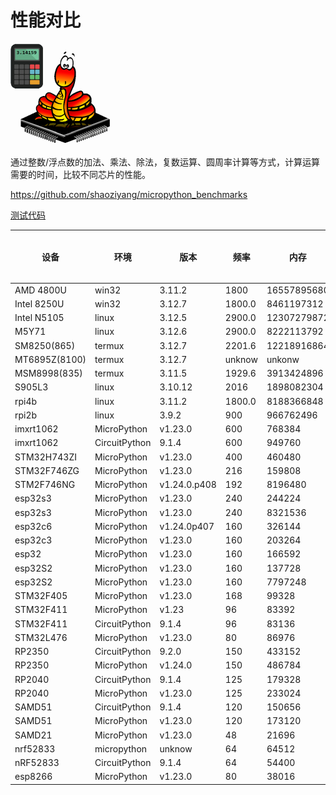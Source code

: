 # 性能对比

![](benchmark.png)

通过整数/浮点数的加法、乘法、除法，复数运算、圆周率计算等方式，计算运算需要的时间，比较不同芯片的性能。

https://github.com/shaoziyang/micropython_benchmarks

[测试代码](测试代码/readme.md)

| 设备          | 环境          | 版本         | 频率   | 内存        | 10000 次整数加法 | 100000 次整数加法 | 1000000 次整数加法 | 10000 次整数乘法 | 100000 次整数乘法 | 1000000 次整数乘法 | 10000 次整数除法 | 100000 次整数除法 | 1000000 次整数除法 | 10000 次浮点加法 | 100000 次浮点加法 | 1000000 次浮点加法 | 10000 次浮点乘法 | 100000 次浮点乘法 | 1000000 次浮点乘法 | 10000 次浮点除法 | 100000 次浮点除法 | 1000000 次浮点除法 | 10000 次指数计算 | 100000 次指数计算 | 1000000 次指数计算 | Mandelbrot iterating 100 times | Mandelbrot iterating 500 times | Mandelbrot iterating 5000 times | 1000 位圆周率计算 | 5000 位圆周率计算 | 10000 位圆周率计算 | 100000 位圆周率计算 | 200000 位圆周率计算 |
|---------------|---------------|--------------|--------|-------------|------------------|-------------------|--------------------|------------------|-------------------|--------------------|------------------|-------------------|--------------------|------------------|-------------------|--------------------|------------------|-------------------|--------------------|------------------|-------------------|--------------------|------------------|-------------------|--------------------|--------------------------------|--------------------------------|---------------------------------|-------------------|-------------------|--------------------|---------------------|---------------------|
| AMD 4800U     | win32         | 3.11.2       | 1800   | 16557895680 | 0                | 0                 | 46                 | 0                | 0                 | 47                 | 0                | 0                 | 63                 | 0                | 0                 | 47                 | 0                | 0                 | 47                 | 0                | 0                 | 47                 | 0                | 16                | 140                | 16                             | 62                             | 672                             | 0                 | 31                | 110                | 14218               | 59453               |
| Intel 8250U   | win32         | 3.12.7       | 1800.0 | 8461197312  | 0                | 0                 | 78                 | 0                | 15                | 94                 | 0                | 0                 | 78                 | 0                | 16                | 47                 | 0                | 15                | 47                 | 0                | 0                 | 63                 | 0                | 16                | 188                | 15                             | 94                             | 828                             | 0                 | 31                | 140                | 22703               | 93469               |
| Intel N5105   | linux         | 3.12.5       | 2900.0 | 12307279872 | 1                | 7                 | 78                 | 1                | 8                 | 79                 | 1                | 8                 | 79                 | 1                | 8                 | 70                 | 1                | 7                 | 70                 | 1                | 7                 | 77                 | 2                | 13                | 120                | 17                             | 69                             | 662                             | 1                 | 35                | 150                | 23149               | 97739               |
| M5Y71         | linux         | 3.12.6       | 2900.0 | 8222113792  | 1                | 7                 | 75                 | 1                | 8                 | 81                 | 1                | 8                 | 74                 | 1                | 7                 | 67                 | 1                | 7                 | 67                 | 1                | 7                 | 74                 | 1                | 12                | 120                | 17                             | 72                             | 700                             | 2                 | 43                | 180                | 36916               | 222377              |
| SM8250(865)   | termux        | 3.12.7       | 2201.6 | 12218916864 | 1                | 10                | 101                | 2                | 11                | 92                 | 1                | 11                | 105                | 1                | 9                 | 85                 | 1                | 9                 | 88                 | 1                | 10                | 96                 | 2                | 12                | 125                | 18                             | 74                             | 744                             | 1                 | 25                | 124                | 24251               | 100945              |
| MT6895Z(8100) | termux        | 3.12.7       | unknow | unkonw      | 2                | 15                | 149                | 1                | 15                | 150                | 1                | 16                | 159                | 1                | 14                | 135                | 2                | 13                | 134                | 1                | 15                | 148                | 2                | 21                | 208                | 31                             | 130                            | 1304                            | 3                 | 44                | 213                | 39184               | 190532              |
| MSM8998(835)  | termux        | 3.11.5       | 1929.6 | 3913424896  | 2                | 21                | 157                | 2                | 17                | 177                | 2                | 19                | 176                | 1                | 16                | 140                | 1                | 14                | 140                | 2                | 16                | 177                | 4                | 35                | 344                | 37                             | 149                            | 1436                            | 4                 | 45                | 238                | 47170               | 223263              |
| S905L3        | linux         | 3.10.12      | 2016   | 1898082304  | 8                | 73                | 727                | 7                | 75                | 746                | 7                | 70                | 699                | 7                | 67                | 675                | 7                | 67                | 674                | 7                | 69                | 684                | 8                | 84                | 841                | 125                            | 506                            | 4868                            | 8                 | 112               | 520                | 86021               | 368220              |
| rpi4b         | linux         | 3.11.2       | 1800.0 | 8188366848  | 1                | 12                | 121                | 1                | 13                | 124                | 2                | 13                | 128                | 1                | 11                | 106                | 1                | 11                | 107                | 1                | 12                | 131                | 2                | 20                | 193                | 33                             | 121                            | 1154                            | 3                 | 47                | 216                | 36806               | 156457              |
| rpi2b         | linux         | 3.9.2        | 900    | 966762496   | 15               | 149               | 1507               | 18               | 183               | 1829               | 14               | 142               | 1418               | 13               | 132               | 1322               | 13               | 131               | 1314               | 13               | 134               | 1340               | 19               | 188               | 1865               | 264                            | 1065                           | 10341                           | 59                | 1317              | 5150               | 540741              | 2221524             |
| imxrt1062     | MicroPython   | v1.23.0      | 600    | 768384      | 11               | 109               | 1092               | 37               | 381               | 3808               | 17               | 174               | 1739               | 19               | 194               | 1940               | 19               | 195               | 1949               | 20               | 201               | 2013               | 31               | 314               | 3138               | 701                            | 2597                           | 23609                           | 73                | 3591              | 10906              | 707552              | None                |
| imxrt1062     | CircuitPython | 9.1.4        | 600    | 949760      | 14               | 144               | 1454               | 46               | 453               | 4689               | 15               | 150               | 1526               | 18               | 176               | 1773               | 18               | 180               | 1798               | 18               | 180               | 1813               | 25               | 256               | 2567               | 574                            | 1901                           | 16591                           | 77                | 1397              | 6345               | 578172              | 2395052             |
| STM32H743ZI   | MicroPython   | v1.23.0      | 400    | 460480      | 18               | 178               | 1783               | 58               | 586               | 5868               | 24               | 246               | 2464               | 28               | 283               | 2838               | 28               | 285               | 2854               | 29               | 294               | 2938               | 54               | 541               | 5437               | 734                            | 2718                           | 24905                           | 100               | 3979              | 12399              | None                | None                |
| STM32F746ZG   | MicroPython   | v1.23.0      | 216    | 159808      | 33               | 325               | 3284               | 152              | 1523              | 15231              | 58               | 581               | 5822               | 77               | 766               | 7671               | 77               | 769               | 7693               | 75               | 749               | 7495               | 112              | 1113              | 11129              | 1814                           | 6765                           | 62205                           | 287               | 5490              | 18080              | None                | None                |
| STM2F746NG    | MicroPython   | v1.24.0.p408 | 192    | 8196480     | 37               | 378               | 3773               | 153              | 1522              | 15576              | 54               | 534               | 5423               | 69               | 689               | 6931               | 69               | 690               | 6951               | 70               | 699               | 7036               | 114              | 1141              | 11467              | 2021                           | 7582                           | 69766                           | 203               | 5217              | 29793              | 3968801             | 12179439            |
| esp32s3       | MicroPython   | v1.23.0      | 240    | 244224      | 34               | 338               | 3376               | 110              | 1099              | 11005              | 49               | 488               | 4884               | 52               | 526               | 5273               | 52               | 523               | 5231               | 55               | 551               | 5508               | 80               | 801               | 8013               | 1565                           | 5448                           | 49099                           | 389               | 6526              | 23642              | None                | None                |
| esp32s3       | MicroPython   | v1.23.0      | 240    | 8321536     | 34               | 338               | 3376               | 119              | 1190              | 11924              | 50               | 510               | 5114               | 54               | 549               | 5505               | 54               | 546               | 5465               | 56               | 574               | 5745               | 82               | 825               | 8254               | 1731                           | 5863                           | 51984                           | 415               | 7456              | 27833              | 3456572             | 14922482            |
| esp32c6       | MicroPython   | v1.24.0p407  | 160    | 326144      | 48               | 481               | 4814               | 141              | 1420              | 14222              | 81               | 813               | 8134               | 72               | 732               | 7332               | 71               | 722               | 7232               | 80               | 816               | 8173               | 442              | 4422              | 44228              | 2711                           | 9675                           | 87640                           | 526               | 8697              | 32611              | None                | None                |
| esp32c3       | MicroPython   | v1.23.0      | 160    | 203264      | 49               | 485               | 4851               | 142              | 1425              | 14260              | 85               | 863               | 8636               | 76               | 768               | 7693               | 77               | 779               | 7786               | 85               | 853               | 8538               | 739              | 7402              | 74027              | 3148                           | 11291                          | 102477                          | 537               | 9167              | 33959              | None                | None                |
| esp32         | MicroPython   | v1.23.0      | 160    | 166592      | 61               | 611               | 6112               | 193              | 1934              | 19363              | 87               | 866               | 8669               | 95               | 946               | 9462               | 94               | 937               | 9392               | 98               | 981               | 9816               | 138              | 1391              | 13918              | 2977                           | 9931                           | 88060                           | 660               | 11983             | 41551              | None                | None                |
| esp32S2       | MicroPython   | v1.23.0      | 160    | 137728      | 59               | 589               | 5887               | 181              | 1814              | 18161              | 99               | 1004              | 10049              | 91               | 923               | 9239               | 91               | 920               | 9196               | 107              | 1090              | 10908              | 864              | 8192              | 86523              | 6258                           | 20219                          | 197838                          | 838               | 12530             | 44133              | None                | None                |
| esp32S2       | MicroPython   | v1.23.0      | 160    | 7797248     | 59               | 589               | 5887               | 193              | 1936              | 19374              | 102              | 1035              | 10370              | 94               | 953               | 9556               | 93               | 951               | 9517               | 110              | 1123              | 11238              | 827              | 8749              | 87498              | 6682                           | 22738                          | 202121                          | 958               | 15703             | 59585              | 7553302             | 29965747            |
| STM32F405     | MicroPython   | v1.23.0      | 168    | 99328       | 56               | 564               | 5638               | 206              | 2077              | 20788              | 88               | 889               | 8896               | 105              | 1068              | 10693              | 106              | 1073              | 10739              | 106              | 1079              | 10795              | 143              | 1436              | 14372              | 2891                           | 10075                          | 90640                           | 650               | 11485             | 40790              | None                | None                |
| STM32F411     | MicroPython   | v1.23        | 96     | 83392       | 91               | 904               | 9041               | 348              | 3493              | 34960              | 145              | 1452              | 14521              | 173              | 1741              | 17418              | 175              | 1751              | 17527              | 175              | 1755              | 17571              | 241              | 2416              | 24176              | 4791                           | 16427                          | 147001                          | 1156              | 18073             | 67550              | None                | None                |
| STM32F411     | CircuitPython | 9.1.4        | 96     | 83136       | 116              | 1165              | 11647              | 327              | 3275              | 32806              | 119              | 1189              | 11886              | 135              | 1350              | 13502              | 136              | 1354              | 13542              | 137              | 1372              | 13720              | 191              | 1907              | 19064              | 4335                           | 13321                          | 114136                          | 845               | 15244             | 68559              | None                | None                |
| STM32L476     | MicroPython   | v1.23.0      | 80     | 86976       | 135              | 1351              | 13514              | 456              | 4557              | 45590              | 192              | 1912              | 19126              | 229              | 2284              | 22858              | 229              | 2292              | 22941              | 230              | 2299              | 23012              | 325              | 3249              | 32517              | 6228                           | 21823                          | 196753                          | 1330              | 21923             | 80931              | None                | None                |
| RP2350        | CircuitPython | 9.2.0        | 150    | 433152      | 57               | 560               | 5594               | 160              | 1614              | 16189              | 58               | 573               | 5728               | 62               | 621               | 6207               | 63               | 622               | 6213               | 63               | 632               | 6314               | 91               | 909               | 9081               | 2012                           | 6078                           | 51629                           | 490               | 8745              | 36898              | None                | None                |
| RP2350        | MicroPython   | v1.24.0      | 150    | 486784      | 44               | 444               | 4433               | 158              | 1603              | 16052              | 63               | 646               | 6478               | 70               | 715               | 7166               | 69               | 716               | 7179               | 71               | 727               | 7280               | 96               | 985               | 9867               | 2412                           | 8276                           | 73979                           | 322               | 20031             | 56004              | None                | None                |
| RP2040        | CircuitPython | 9.1.4        | 125    | 179328      | 97               | 958               | 9577               | 288              | 2888              | 28907              | 116              | 1154              | 11537              | 113              | 1126              | 11249              | 113              | 1132              | 11321              | 119              | 1187              | 11866              | 290              | 2892              | 28914              | 4905                           | 15548                          | 134776                          | 878               | 16148             | 66666              | None                | None                |
| RP2040        | MicroPython   | v1.23.0      | 125    | 233024      | 80               | 799               | 7984               | 276              | 2823              | 28283              | 126              | 1321              | 13221              | 129              | 1343              | 13447              | 129              | 1343              | 13440              | 134              | 1399              | 14002              | 993              | 9988              | 99891              | 5212                           | 18820                          | 171320                          | 868               | 23338             | 70450              | None                | None                |
| SAMD51        | CircuitPython | 9.1.4        | 120    | 150656      | 84               | 840               | 8400               | 274              | 2753              | 27601              | 86               | 857               | 8570               | 95               | 956               | 9563               | 96               | 958               | 9578               | 97               | 971               | 9712               | 152              | 1564              | 15653              | 4015                           | 11704                          | 98082                           | 787               | 14479             | 60382              | None                | None                |
| SAMD51        | MicroPython   | v1.23.0      | 120    | 173120      | 71               | 710               | 7095               | 219              | 2223              | 22236              | 87               | 909               | 9113               | 101              | 1048              | 10511              | 102              | 1056              | 10540              | 103              | 1067              | 10696              | 165              | 1690              | 16945              | None                           | None                           | None                            | 710               | 16783             | 53817              | None                | None                |
| SAMD21        | MicroPython   | v1.23.0      | 48     | 21696       | 269              | 2687              | 26857              | 921              | 9224              | 92417              | 502              | 5020              | 50265              | 430              | 4318              | 43214              | 438              | 4405              | 44132              | 510              | 5134              | 51418              | 3567             | 35679             | 357190             | None                           | None                           | None                            | 3999              | None              | None               | None                | None                |
| nrf52833      | micropython   | unknow       | 64     | 64512       | 182              | 1810              | 18098              | 582              | 5829              | 58341              | 294              | 2933              | 29342              | 289              | 2892              | 28950              | 281              | 2811              | 28133              | 319              | 3202              | 32019              | 418              | 4190              | 41907              | 11032                          | 34175                          | 293353                          | 1977              | 37419             | None               | None                | None                |
| nRF52833      | CircuitPython | 9.1.4        | 64     | 54400       | 221              | 2210              | 22091              | 613              | 6141              | 61492              | 222              | 2224              | 22236              | 246              | 2458              | 24571              | 246              | 2449              | 24495              | 249              | 2488              | 24869              | 337              | 3375              | 33754              | None                           | None                           | None                            | 1888              | 36192             | None               | None                | None                |
| esp8266       | MicroPython   | v1.23.0      | 80     | 38016       | 214              | 2133              | 21335              | 611              | 6114              | 61255              | 255              | 2553              | 25520              | 245              | 2444              | 24439              | 249              | 2487              | 24869              | 275              | 2743              | 27425              | 1155             | 11543             | 115434             | None                           | None                           | None                            | 1868              | 41057             | None               | None                | None                |
